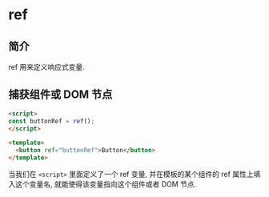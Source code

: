 # ref

## 简介

ref 用来定义响应式变量.

## 捕获组件或 DOM 节点

```html
<script>
const buttonRef = ref();
</script>

<template>
  <button ref="buttonRef">Button</button>
</template>
```

当我们在 `<script>` 里面定义了一个 ref 变量, 并在模板的某个组件的 ref 属性上填入这个变量名, 就能使得该变量指向这个组件或者 DOM 节点.
